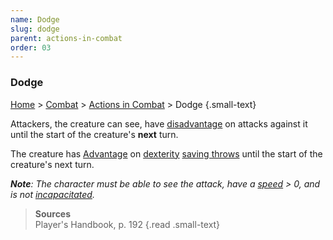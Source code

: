 ```yaml
---
name: Dodge
slug: dodge
parent: actions-in-combat
order: 03
---
```

### Dodge
[Home](dm-operations-center) > [Combat](combat) > [Actions in Combat](actions-in-combat) > Dodge {.small-text}

Attackers, the creature can see, have [disadvantage](advantage-and-disadvantage) on attacks against it until the start of the creature's **next** turn.

The creature has [Advantage](advantage-and-disadvantage) on [dexterity](dexterity) [saving throws](saving-throw) until the start of the creature's next turn.

***Note**: The character must be able to see the attack, have a [speed](speed) > 0, and is not [incapacitated](incapacitated).*

> **Sources** <br/>
> Player's Handbook, p. 192
{.read .small-text}